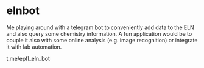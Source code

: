 # elnbot

Me playing around with a telegram bot to conveniently add data to the ELN and also query some chemistry information.
A fun application would be to couple it also with some online analysis (e.g. image recognition) or integrate it with lab automation.

t.me/epfl_eln_bot
